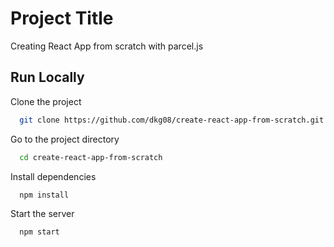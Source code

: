 
# Project Title

Creating React App from scratch with parcel.js


## Run Locally

Clone the project

```bash
  git clone https://github.com/dkg08/create-react-app-from-scratch.git
```

Go to the project directory

```bash
  cd create-react-app-from-scratch
```

Install dependencies

```bash
  npm install
```

Start the server

```bash
  npm start
```

